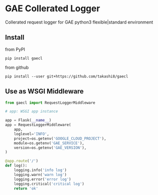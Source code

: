 GAE Collerated Logger
===

Collerated request logger for GAE python3 flexible|standard environment

Install
---

from PyPI
```
pip install gaecl
```

from github
```
pip install --user git+https://github.com/takashi8/gaecl
```

Use as WSGI Middleware
---

```python
from gaecl import RequestLoggerMiddleware

# app: WSGI app instance

app = Flask(__name__)
app = RequestLoggerMiddleware(
    app,
    loglevel='INFO',
    project=os.getenv('GOOGLE_CLOUD_PROJECT'),
    module=os.getenv('GAE_SERVICE'),
    version=os.getenv('GAE_VERSION'),
)

@app.route('/')
def log():
    logging.info('info log')
    logging.warn('warn log')
    logging.error('error log')
    logging.critical('critical log')
    return 'ok'
```
